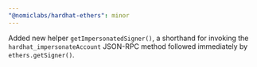 ```yaml
---
"@nomiclabs/hardhat-ethers": minor
---
```


Added new helper `getImpersonatedSigner()`, a shorthand for invoking the `hardhat_impersonateAccount` JSON-RPC method followed immediately by `ethers.getSigner()`.
